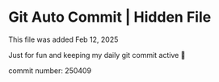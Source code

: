 # Git Auto Commit | Hidden File

This file was added Feb 12, 2025

Just for fun and keeping my daily git commit active 🤪

commit number: 250409
